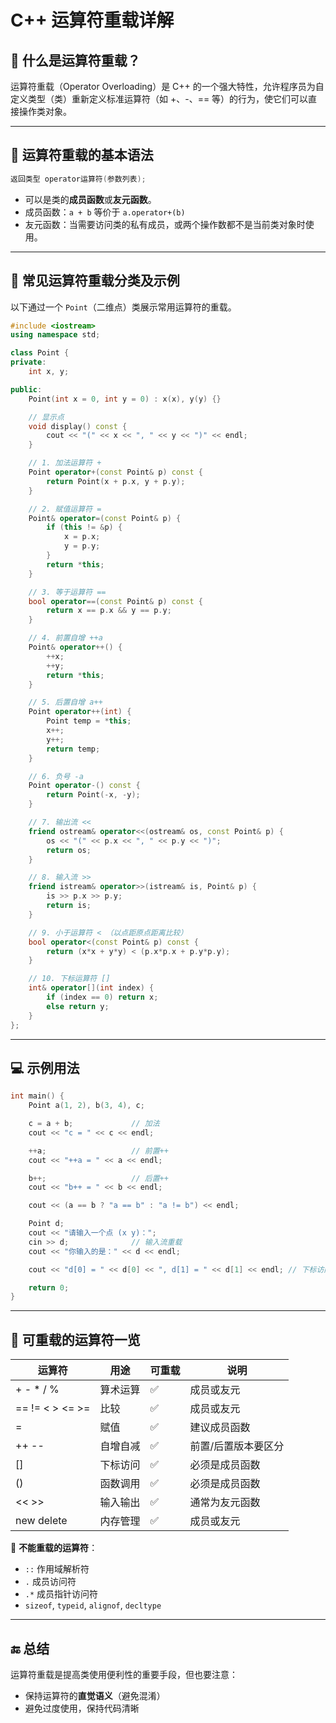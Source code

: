 # C++ 运算符重载详解

## 📘 什么是运算符重载？

运算符重载（Operator Overloading）是 C++ 的一个强大特性，允许程序员为自定义类型（类）重新定义标准运算符（如 +、-、== 等）的行为，使它们可以直接操作类对象。

------

## 🧱 运算符重载的基本语法

```cpp
返回类型 operator运算符(参数列表);
```

- 可以是类的**成员函数**或**友元函数**。
- 成员函数：`a + b` 等价于 `a.operator+(b)`
- 友元函数：当需要访问类的私有成员，或两个操作数都不是当前类对象时使用。

------

## 📌 常见运算符重载分类及示例

以下通过一个 `Point`（二维点）类展示常用运算符的重载。

```cpp
#include <iostream>
using namespace std;

class Point {
private:
    int x, y;

public:
    Point(int x = 0, int y = 0) : x(x), y(y) {}

    // 显示点
    void display() const {
        cout << "(" << x << ", " << y << ")" << endl;
    }

    // 1. 加法运算符 +
    Point operator+(const Point& p) const {
        return Point(x + p.x, y + p.y);
    }

    // 2. 赋值运算符 =
    Point& operator=(const Point& p) {
        if (this != &p) {
            x = p.x;
            y = p.y;
        }
        return *this;
    }

    // 3. 等于运算符 ==
    bool operator==(const Point& p) const {
        return x == p.x && y == p.y;
    }

    // 4. 前置自增 ++a
    Point& operator++() {
        ++x;
        ++y;
        return *this;
    }

    // 5. 后置自增 a++
    Point operator++(int) {
        Point temp = *this;
        x++;
        y++;
        return temp;
    }

    // 6. 负号 -a
    Point operator-() const {
        return Point(-x, -y);
    }

    // 7. 输出流 <<
    friend ostream& operator<<(ostream& os, const Point& p) {
        os << "(" << p.x << ", " << p.y << ")";
        return os;
    }

    // 8. 输入流 >>
    friend istream& operator>>(istream& is, Point& p) {
        is >> p.x >> p.y;
        return is;
    }

    // 9. 小于运算符 < （以点距原点距离比较）
    bool operator<(const Point& p) const {
        return (x*x + y*y) < (p.x*p.x + p.y*p.y);
    }

    // 10. 下标运算符 []
    int& operator[](int index) {
        if (index == 0) return x;
        else return y;
    }
};
```

------

## 💻 示例用法

```cpp
int main() {
    Point a(1, 2), b(3, 4), c;

    c = a + b;             // 加法
    cout << "c = " << c << endl;

    ++a;                   // 前置++
    cout << "++a = " << a << endl;

    b++;                   // 后置++
    cout << "b++ = " << b << endl;

    cout << (a == b ? "a == b" : "a != b") << endl;

    Point d;
    cout << "请输入一个点 (x y)：";
    cin >> d;              // 输入流重载
    cout << "你输入的是：" << d << endl;

    cout << "d[0] = " << d[0] << ", d[1] = " << d[1] << endl; // 下标访问

    return 0;
}
```

------

## 📝 可重载的运算符一览

| 运算符          | 用途     | 可重载 | 说明                |
| --------------- | -------- | ------ | ------------------- |
| + - * / %       | 算术运算 | ✅      | 成员或友元          |
| == != < > <= >= | 比较     | ✅      | 成员或友元          |
| =               | 赋值     | ✅      | 建议成员函数        |
| ++ --           | 自增自减 | ✅      | 前置/后置版本要区分 |
| []              | 下标访问 | ✅      | 必须是成员函数      |
| ()              | 函数调用 | ✅      | 必须是成员函数      |
| << >>           | 输入输出 | ✅      | 通常为友元函数      |
| new delete      | 内存管理 | ✅      | 成员或友元          |

🚫 **不能重载的运算符**：

- `::` 作用域解析符
- `.` 成员访问符
- `.*` 成员指针访问符
- `sizeof`, `typeid`, `alignof`, `decltype`

------

## 🔚 总结

运算符重载是提高类使用便利性的重要手段，但也要注意：

- 保持运算符的**直觉语义**（避免混淆）
- 避免过度使用，保持代码清晰

